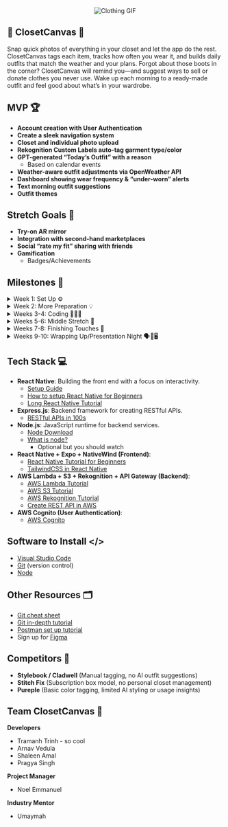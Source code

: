 <div align="center">
  <img src="https://media.giphy.com/media/v1.Y2lkPTc5MGI3NjExd2Y2dWU3M3AwZDQwOWc0bDZrY2ZtdnZpY255djUwdzJqNjdsbzliNCZlcD12MV9naWZzX3NlYXJjaCZjdD1n/1AubIMDoGjnsk/giphy.gif" alt="Clothing GIF">
</div>

## 👚 ClosetCanvas 👖

Snap quick photos of everything in your closet and let the app do the rest. ClosetCanvas tags each item, tracks how often you wear it, and builds daily outfits that match the weather and your plans. Forgot about those boots in the corner? ClosetCanvas will remind you—and suggest ways to sell or donate clothes you never use. Wake up each morning to a ready-made outfit and feel good about what’s in your wardrobe.


## MVP 🏆

- **Account creation with User Authentication**
- **Create a sleek navigation system**
- **Closet and individual photo upload** 
- **Rekognition Custom Labels auto-tag garment type/color**
- **GPT-generated “Today’s Outfit” with a reason**
  - Based on calendar events
- **Weather-aware outfit adjustments via OpenWeather API**
- **Dashboard showing wear frequency & “under-worn” alerts**
- **Text morning outfit suggestions**
- **Outfit themes**

## Stretch Goals 💪

- **Try-on AR mirror**
- **Integration with second-hand marketplaces**
- **Social “rate my fit” sharing with friends**
- **Gamification**
  - Badges/Achievements


## Milestones 🎯

<details>
  <summary>Week 1: Set Up ⚙️</summary>
  
  - Discuss with the team who’s frontend/backend and the overall project/tech stack
  - Set up communication and environments
  - Go over GitHub basics:
    - Create branches.
  - Start Figma and start working on UI designs.
  - Learn the basics of the tech stack (watch videos and code along).
<br></details>

<details>
  <summary>Week 2: More Preparation 💡</summary>
  
  - **Front End:**
    - Work on base UI/UX design in Figma
    - Create basic navigation across app pages
    - Begin planning Closet Upload and Home screens
  - **Back End:**
    - Set up user authentication with JWT/Cognito
    - Begin work on image upload handling and storage (e.g., S3)
    - Start researching Rekognition for basic image analysis
    - Work on designing the Schema for the Database/s
  - Work as a team to figure out how the whole app should work.
    - Work out all of the small details, such as how it should flow and general layout.
      - Have an idea in mind to build off by the end of week
    - Make sure everyone is on the same page
<br></details>

<details>
  <summary>Weeks 3-4: Coding 👨🏻‍💻</summary>
  
  - **Front End:**
    - Implement closet gallery UI and item view screens
    - Display GPT-generated outfit with reason on “Today’s Fit” page
    - Add photo capture functionality with preview
  - **Back End:**
    - Integrate GPT API to generate daily outfits
    - Store wear frequency data and last worn timestamp
    - Return filtered item lists for use in suggestions
<br></details>


<details>
  <summary>Weeks 5-6: Middle Stretch 👾</summary>
  
  - **Front End:**
    - LBuild and style wear frequency dashboard
    - Create "under-worn alert" badges next to clothing items
    - Polish UI for full outfit display
  - **Back End:**
    - Create logic for alerting underused clothes
    - Set up SMS morning suggestions
    - Finalize outfit reasoning template from GPT output
    - Begin stretch goals
<br></details>

<details>
  <summary>Weeks 7-8: Finishing Touches 👔</summary>
  
  - Finalize backend and frontend integration by 7th week.
  - Plan and brainstorm for the presentation.
    - Watch previous presentations for inspiration and understanding.
  - Work on stretch goals.
  - Ensure connectivity between frontend and backend.
<br></details>

<details>
  <summary>Weeks 9-10: Wrapping Up/Presentation Night 🗣🎤🖥️</summary>
  
  - Complete any remaining stretch goals.
  - Prepare and practice the presentation.
  - Present to stakeholders.
<br></details>

## Tech Stack 💻

- **React Native**: Building the front end with a focus on interactivity.
  - [Setup Guide](https://reactnative.dev/docs/environment-setup)
  - [How to setup React Native for Beginners](https://www.youtube.com/watch?v=y6DwGxe2E_k&pp=ygUSU2V0dXAgcmVhY3QgbmF0aXZl)
  - [Long React Native Tutorial](https://www.youtube.com/watch?v=0-S5a0eXPoc&pp=ygUSU2V0dXAgcmVhY3QgbmF0aXZl)
- **Express.js**: Backend framework for creating RESTful APIs.
  - [RESTful APIs in 100s](https://www.youtube.com/watch?v=-MTSQjw5DrM) 
- **Node.js**: JavaScript runtime for backend services.
  - [Node Download](https://nodejs.org/en/download/prebuilt-installer)
  - [What is node?](https://www.codecademy.com/article/what-is-node)
    - Optional but you should watch 
- **React Native + Expo + NativeWind (Frontend)**:
  - [React Native Tutorial for Beginners](https://www.youtube.com/watch?v=0-S5a0eXPoc&pp=ygUMcmVhY3QgbmF0aXZl)
  - [TailwindCSS in React Native](https://www.youtube.com/watch?v=qmB6QCua3Uk&pp=ygUKTmF0aXZlV2luZA%3D%3D)
- **AWS Lambda + S3 + Rekognition + API Gateway (Backend)**:
  - [AWS Lambda Tutorial](https://www.youtube.com/watch?v=seaBeltaKhw&pp=ygUKYXdzIGxhbWJkYQ%3D%3D)
  - [AWS S3 Tutorial](https://www.youtube.com/watch?v=tfU0JEZjcsg&pp=ygUCczM%3D)
  - [AWS Rekognition Tutorial](https://www.youtube.com/watch?v=SZa2HfR-9Xc)
  - [Create REST API in AWS](https://www.youtube.com/watch?v=jgpRAiar2LQ&pp=ygULYXBpIGdhdGV3YXk%3D)
- **AWS Cognito (User Authentication)**:
  - [AWS Cognito](https://youtu.be/8a0vtkWJIA4?si=q6s0vENxf4HrNvd0)

## Software to Install </>

-   [Visual Studio Code](https://code.visualstudio.com/)
-   [Git](https://git-scm.com/downloads) (version control)
-   [Node](https://nodejs.org/en/download/prebuilt-installer)

## Other Resources 🗂️

-   [Git cheat sheet](https://education.github.com/git-cheat-sheet-education.pdf)
-   [Git in-depth tutorial](https://youtu.be/RGOj5yH7evk)
-   [Postman set up tutorial](https://youtu.be/3eHJkcA8mTs)    
-   Sign up for [Figma](https://www.figma.com/signup)

## Competitors 🤼

- **Stylebook / Cladwell** (Manual tagging, no AI outfit suggestions)
- **Stitch Fix** (Subscription box model, no personal closet management)
- **Pureple** (Basic color tagging, limited AI styling or usage insights)

## Team ClosetCanvas 🙌

**Developers**
- Tramanh Trinh - so cool
- Arnav Vedula
- Shaleen Amal
- Pragya Singh

**Project Manager**
- Noel Emmanuel 

**Industry Mentor**
- Umaymah


